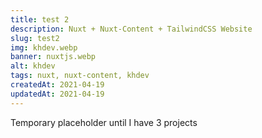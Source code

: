 ```yaml
---
title: test 2
description: Nuxt + Nuxt-Content + TailwindCSS Website
slug: test2
img: khdev.webp
banner: nuxtjs.webp
alt: khdev
tags: nuxt, nuxt-content, khdev
createdAt: 2021-04-19
updatedAt: 2021-04-19
---
```


Temporary placeholder until I have 3 projects

<!--more-->
